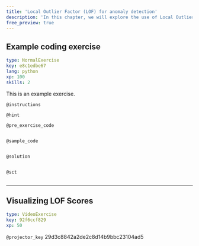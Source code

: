 ```yaml
---
title: 'Local Outlier Factor (LOF) for anomaly detection'
description: 'In this chapter, we will explore the use of Local Outlier Factor (LOF) for detection, calculate LOF scores, and visualize them. '
free_preview: true
---
```


## Example coding exercise

```yaml
type: NormalExercise
key: e8c1edbe67
lang: python
xp: 100
skills: 2
```

This is an example exercise.

`@instructions`


`@hint`


`@pre_exercise_code`
```{python}

```

`@sample_code`
```{python}

```

`@solution`
```{python}

```

`@sct`
```{python}

```

---

## Visualizing LOF Scores

```yaml
type: VideoExercise
key: 92f6ccf829
xp: 50
```

`@projector_key`
29d3c8842a2de2c8d14b9bbc23104ad5
